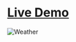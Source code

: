 # [Live Demo](https://hoeksmj.github.io/weather-app/)

![Weather](https://github.com/HoeksMJ/weather-app/assets/16172864/37a52475-6f44-413e-a8ad-194d6ceceae7)
